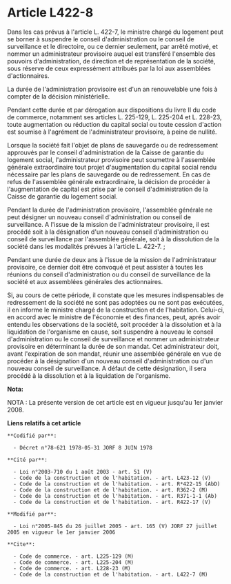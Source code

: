 # Article L422-8

Dans les cas prévus à l'article L. 422-7, le ministre chargé du logement peut se borner à suspendre le conseil
d'administration ou le conseil de surveillance et le directoire, ou ce dernier seulement, par arrêté motivé, et nommer un
administrateur provisoire auquel est transféré l'ensemble des pouvoirs d'administration, de direction et de représentation de
la société, sous réserve de ceux expressément attribués par la loi aux assemblées d'actionnaires.

La durée de l'administration provisoire est d'un an renouvelable une fois à compter de la décision ministérielle.

Pendant cette durée et par dérogation aux dispositions du livre II du code de commerce, notamment ses articles L. 225-129, L.
225-204 et L. 228-23, toute augmentation ou réduction du capital social ou toute cession d'action est soumise à l'agrément de
l'administrateur provisoire, à peine de nullité.

Lorsque la société fait l'objet de plans de sauvegarde ou de redressement approuvés par le conseil d'administration de la
Caisse de garantie du logement social, l'administrateur provisoire peut soumettre à l'assemblée générale extraordinaire tout
projet d'augmentation du capital social rendu nécessaire par les plans de sauvegarde ou de redressement. En cas de refus de
l'assemblée générale extraordinaire, la décision de procéder à l'augmentation de capital est prise par le conseil
d'administration de la Caisse de garantie du logement social.

Pendant la durée de l'administration provisoire, l'assemblée générale ne peut désigner un nouveau conseil d'administration ou
conseil de surveillance. A l'issue de la mission de l'administrateur provisoire, il est procédé soit à la désignation d'un
nouveau conseil d'administration ou conseil de surveillance par l'assemblée générale, soit à la dissolution de la société
dans les modalités prévues à l'article L. 422-7. ;

Pendant une durée de deux ans à l'issue de la mission de l'administrateur provisoire, ce dernier doit être convoqué et peut
assister à toutes les réunions du conseil d'administration ou du conseil de surveillance de la société et aux assemblées
générales des actionnaires.

Si, au cours de cette période, il constate que les mesures indispensables de redressement de la société ne sont pas adoptées
ou ne sont pas exécutées, il en informe le ministre chargé de la construction et de l'habitation. Celui-ci, en accord avec le
ministre de l'économie et des finances, peut, aprés avoir entendu les observations de la société, soit procéder à la
dissolution et à la liquidation de l'organisme en cause, soit suspendre à nouveau le conseil d'administration ou le conseil
de surveillance et nommer un administrateur provisoire en déterminant la durée de son mandat. Cet administrateur doit, avant
l'expiration de son mandat, réunir une assemblée générale en vue de procéder à la désignation d'un nouveau conseil
d'administration ou d'un nouveau conseil de surveillance. A défaut de cette désignation, il sera procédé à la dissolution et
à la liquidation de l'organisme.

**Nota:**

NOTA : La présente version de cet article est en vigueur jusqu'au 1er janvier 2008.

**Liens relatifs à cet article**

	**Codifié par**:

	  - Décret n°78-621 1978-05-31 JORF 8 JUIN 1978

	**Cité par**:

	  - Loi n°2003-710 du 1 août 2003 - art. 51 (V)
	  - Code de la construction et de l'habitation. - art. L423-12 (V)
	  - Code de la construction et de l'habitation. - art. R*422-15 (AbD)
	  - Code de la construction et de l'habitation. - art. R362-2 (M)
	  - Code de la construction et de l'habitation. - art. R371-1-1 (Ab)
	  - Code de la construction et de l'habitation. - art. R422-17 (V)

	**Modifié par**:

	  - Loi n°2005-845 du 26 juillet 2005 - art. 165 (V) JORF 27 juillet 2005 en vigueur le 1er janvier 2006

	**Cite**:

	  - Code de commerce. - art. L225-129 (M)
	  - Code de commerce. - art. L225-204 (M)
	  - Code de commerce. - art. L228-23 (M)
	  - Code de la construction et de l'habitation. - art. L422-7 (M)
